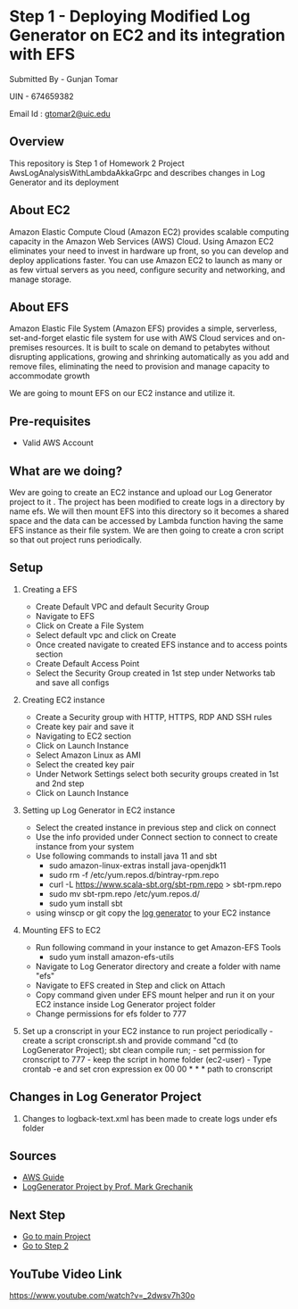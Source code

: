 # Step 1 - Deploying Modified Log Generator on EC2 and its integration with EFS

Submitted By - Gunjan Tomar

UIN - 674659382

Email Id : gtomar2@uic.edu


## Overview
This repository is Step 1 of Homework 2 Project AwsLogAnalysisWithLambdaAkkaGrpc and describes changes in Log Generator and its deployment

## About EC2

Amazon Elastic Compute Cloud (Amazon EC2) provides scalable computing capacity in the Amazon Web Services (AWS) Cloud. Using Amazon EC2 eliminates your need to invest in hardware up front, so you can develop and deploy applications faster. You can use Amazon EC2 to launch as many or as few virtual servers as you need, configure security and networking, and manage storage. 

## About EFS

Amazon Elastic File System (Amazon EFS) provides a simple, serverless, set-and-forget elastic file system for use with AWS Cloud services and on-premises resources. It is built to scale on demand to petabytes without disrupting applications, growing and shrinking automatically as you add and remove files, eliminating the need to provision and manage capacity to accommodate growth

We are going to mount EFS on our EC2 instance and utilize it.

## Pre-requisites
- Valid AWS Account

## What are we doing?

Wev are going to create an EC2 instance and upload our Log Generator project to it . The project has been modified to create logs in a directory by name efs. We will then mount EFS into this directory so it becomes a shared space and the data can be accessed by Lambda function having the same EFS instance as their file system. We are then going to create a cron script so that out project runs periodically.

## Setup

1. Creating a EFS
    - Create Default VPC and default Security Group
    - Navigate to EFS
    - Click on Create a File System
    - Select default vpc and click on Create
    - Once created navigate to created EFS instance and to access points section
    - Create Default Access Point
    - Select the Security Group created in 1st step under Networks tab and save all configs
 
2. Creating EC2 instance
     - Create a Security group with HTTP, HTTPS, RDP AND SSH rules
    - Create key pair and save it
    - Navigating to EC2 section
    - Click on Launch Instance
    - Select Amazon Linux as AMI
    - Select the created key pair
    - Under Network Settings select both security groups created in 1st and 2nd step
    - Click on Launch Instance
  
 3. Setting up Log Generator in EC2 instance
    - Select the created instance in previous step and click on connect
    - Use the info provided under Connect section to connect to create instance from your system
    - Use following commands to install java 11 and sbt
      - sudo amazon-linux-extras install java-openjdk11
      - sudo rm -f /etc/yum.repos.d/bintray-rpm.repo
      - curl -L https://www.scala-sbt.org/sbt-rpm.repo > sbt-rpm.repo
      - sudo mv sbt-rpm.repo /etc/yum.repos.d/
      - sudo yum install sbt
    - using winscp or git copy the [log generator](https://github.com/TomarGunjan/AwsLogAnalysisWithLambdaAkkaGrpc/tree/master/ModifiedLogGenerator/LogFileGenerator) to your EC2 instance
 
 4. Mounting EFS to EC2
    - Run following command in your instance to get Amazon-EFS Tools
      - sudo yum install amazon-efs-utils
    - Navigate to Log Generator directory and create a folder with name "efs"
    - Navigate to EFS created in Step and click on Attach
    - Copy command given under EFS mount helper and run it on your EC2 instance inside Log Generator project folder
    - Change permissions for efs folder to 777

5. Set up a cronscript in your EC2 instance to run project periodically
        - create a script cronscript.sh and provide command "cd (to LogGenerator Project); sbt clean compile run;
        - set permission for cronscript to 777
        - keep the script in home folder (ec2-user)
        - Type crontab -e and set cron expression ex 00 00 * * * path to cronscript 

 ## Changes in Log Generator Project
 
 1. Changes to logback-text.xml has been made to create logs under efs folder

## Sources

- [AWS Guide](https://aws.amazon.com/)
- [LogGenerator Project by Prof. Mark Grechanik](https://github.com/TomarGunjan/CS441_Fall2022/tree/main/LogFileGenerator)

## Next Step

- [Go to main Project](https://github.com/TomarGunjan/AwsLogAnalysisWithLambdaAkkaGrpc/blob/master/README.md)
- [Go to Step 2](https://github.com/TomarGunjan/AwsLogAnalysisWithLambdaAkkaGrpc/blob/master/lambdas/README.md)


## YouTube Video Link

https://www.youtube.com/watch?v=_2dwsv7h30o
